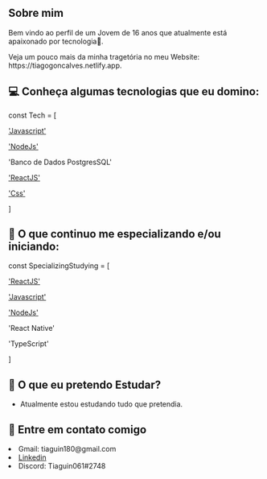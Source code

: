 ## Sobre mim

<p>Bem vindo ao perfil de um Jovem de 16 anos que atualmente está apaixonado por tecnologia💜.</p>
<p>Veja um pouco mais da minha tragetória no meu Website: https://tiagogoncalves.netlify.app.</p>

## 💻 Conheça algumas tecnologias que eu domino:
const Tech = [
    <p>
        <a href="https://developer.mozilla.org/pt-BR/docs/Web/JavaScript"> 'Javascript'</a> 
    </p>
    <p>
        <a href="https://nodejs.org/en/">'NodeJs'</a>
    </p>
     <p>
        <a >'Banco de Dados PostgresSQL' </a>
    </p>
    <p>
        <a href="https://pt-br.reactjs.org"> 'ReactJS' </a>
    </p>
    <p>
        <a href="https://developer.mozilla.org/pt-BR/docs/Web/CSS"> 'Css' </a>
    </p>
]


## 🚀 O que continuo me especializando e/ou iniciando: 
const SpecializingStudying = [
    <p>
        <a href="https://pt-br.reactjs.org"> 'ReactJS' </a> 
    </p>
    <p>
        <a href="https://developer.mozilla.org/pt-BR/docs/Web/JavaScript">'Javascript'</a>
    </p>
     <p>
        <a href="https://nodejs.org/en/">'NodeJs' </a>
    </p>
    <p>
        <a > 'React Native'</a> 
    </p>
    <p>
        <a >'TypeScript' </a>
    </p>
]

## 🚀 O que eu pretendo Estudar?

* Atualmente estou estudando tudo que pretendia.

## 📱 Entre em contato comigo
<li>
    <span> Gmail: tiaguin180@gmail.com</span> 
</li>
<li>
    <a href="https://www.linkedin.com/in/tiagogoncalves200428/">Linkedin</a>
</li>
 <li>
     <span>Discord: Tiaguin061#2748 </span>
</li>
